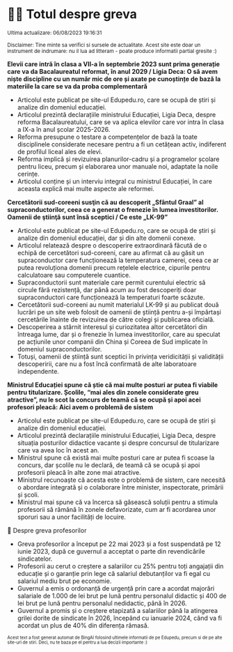 # 👩‍🏫 Totul despre greva
<sub>Ultima actualizare: 06/08/2023 19:16:31</sub>

<sub>Disclaimer: Tine minte sa verifici si sursele de actualitate. Acest site este doar un instrument de indrumare: nu il lua ad litteram - poate produce informatii partial gresite :)</sub>

**Elevii care intră în clasa a VII-a în septembrie 2023 sunt prima generație care va da Bacalaureatul reformat, în anul 2029 / Ligia Deca: O să avem niște discipline cu un număr mic de ore și axate pe cunoștințe de bază la materiile la care se va da proba complementară**
- Articolul este publicat pe site-ul Edupedu.ro, care se ocupă de știri și analize din domeniul educației.
- Articolul prezintă declarațiile ministrului Educației, Ligia Deca, despre reforma Bacalaureatului, care se va aplica elevilor care vor intra în clasa a IX-a în anul școlar 2025-2026.
- Reforma presupune o testare a competențelor de bază la toate disciplinele considerate necesare pentru a fi un cetățean activ, indiferent de profilul liceal ales de elevi.
- Reforma implică și revizuirea planurilor-cadru și a programelor școlare pentru liceu, precum și elaborarea unor manuale noi, adaptate la noile cerințe.
- Articolul conține și un interviu integral cu ministrul Educației, în care aceasta explică mai multe aspecte ale reformei.

**Cercetătorii sud-coreeni susţin că au descoperit „Sfântul Graal” al supraconductorilor, ceea ce a generat o frenezie în lumea investitorilor. Oamenii de ştiinţă sunt însă sceptici / Ce este „LK-99”**
- Articolul este publicat pe site-ul Edupedu.ro, care se ocupă de știri și analize din domeniul educației, dar și din alte domenii conexe.
- Articolul relatează despre o descoperire extraordinară făcută de o echipă de cercetători sud-coreeni, care au afirmat că au găsit un supraconductor care funcționează la temperatura camerei, ceea ce ar putea revoluționa domenii precum rețelele electrice, cipurile pentru calculatoare sau computerele cuantice.
- Supraconductorii sunt materiale care permit curentului electric să circule fără rezistență, dar până acum au fost descoperiți doar supraconductori care funcționează la temperaturi foarte scăzute.
- Cercetătorii sud-coreeni au numit materialul LK-99 și au publicat două lucrări pe un site web folosit de oamenii de știință pentru a-și împărtași cercetările înainte de revizuirea de către colegi și publicarea oficială.
- Descoperirea a stârnit interesul și curiozitatea altor cercetători din întreaga lume, dar și o frenezie în lumea investitorilor, care au speculat pe acțiunile unor companii din China și Coreea de Sud implicate în domeniul supraconductorilor.
- Totuși, oamenii de știință sunt sceptici în privința veridicității și validității descoperirii, care nu a fost încă confirmată de alte laboratoare independente.

**Ministrul Educației spune că știe că mai multe posturi ar putea fi viabile pentru titularizare. Școlile, “mai ales din zonele considerate greu atractive”, nu le scot la concurs de teamă că se ocupă și apoi acei profesori pleacă: Aici avem o problemă de sistem**
- Articolul este publicat pe site-ul Edupedu.ro, care se ocupă de știri și analize din domeniul educației.
- Articolul prezintă declarațiile ministrului Educației, Ligia Deca, despre situația posturilor didactice vacante și despre concursul de titularizare care va avea loc în acest an.
- Ministrul spune că există mai multe posturi care ar putea fi scoase la concurs, dar școlile nu le declară, de teamă că se ocupă și apoi profesorii pleacă în alte zone mai atractive.
- Ministrul recunoaște că acesta este o problemă de sistem, care necesită o abordare integrată și o colaborare între minister, inspectorate, primării și școli.
- Ministrul mai spune că va încerca să găsească soluții pentru a stimula profesorii să rămână în zonele defavorizate, cum ar fi acordarea unor sporuri sau a unor facilități de locuire.

🏫 Despre greva profesorilor
- Greva profesorilor a început pe 22 mai 2023 și a fost suspendată pe 12 iunie 2023, după ce guvernul a acceptat o parte din revendicările sindicatelor.
- Profesorii au cerut o creștere a salariilor cu 25% pentru toți angajații din educație și o garanție prin lege că salariul debutanților va fi egal cu salariul mediu brut pe economie.
- Guvernul a emis o ordonanță de urgență prin care a acordat majorări salariale de 1.000 de lei brut pe lună pentru personalul didactic și 400 de lei brut pe lună pentru personalul nedidactic, până în 2026.
- Guvernul a promis și o creștere etapizată a salariilor până la atingerea grilei dorite de sindicate în 2026, începând cu ianuarie 2024, când va fi acordat un plus de 40% din diferența rămasă.


<sub><sub>Acest text a fost generat automat de BingAI folosind ultimele informatii de pe Edupedu, precum si de pe alte site-uri de stiri. Deci, nu te baza pe el pentru a lua decizii importante :)</sub></sub>